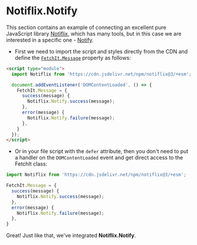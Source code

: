 # Notiflix.Notify

This section contains an example of connecting an excellent pure JavaScript library [Notiflix](https://notiflix.github.io/), which has many tools, but in this case we are interested in a specific one - [Notify](https://notiflix.github.io/notify).

- First we need to import the script and styles directly from the CDN and define the [`FetchIt.Message`](/en/components/fetchit/frontend/class#fetchitmessage) property as follows:

```html
<script type="module">
  import Notiflix from 'https://cdn.jsdelivr.net/npm/notiflix@3/+esm';

  document.addEventListener('DOMContentLoaded', () => {
    FetchIt.Message = {
      success(message) {
        Notiflix.Notify.success(message);
      },
      error(message) {
        Notiflix.Notify.failure(message);
      },
    }
  });
</script>
```

- Or in your file script with the `defer` attribute, then you don't need to put a handler on the `DOMContentLoaded` event and get direct access to the FetchIt class:

```js
import Notiflix from 'https://cdn.jsdelivr.net/npm/notiflix@3/+esm';

FetchIt.Message = {
  success(message) {
    Notiflix.Notify.success(message);
  },
  error(message) {
    Notiflix.Notify.failure(message);
  },
}
```

Great! Just like that, we've integrated **Notiflix.Notify**.
